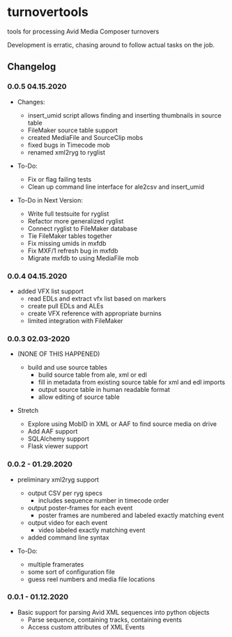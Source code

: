 # turnovertools
tools for processing Avid Media Composer turnovers

Development is erratic, chasing around to follow actual tasks on the job.

## Changelog

### 0.0.5 04.15.2020

- Changes:
  - insert_umid script allows finding and inserting thumbnails in source table
  - FileMaker source table support
  - created MediaFile and SourceClip mobs
  - fixed bugs in Timecode mob
  - renamed xml2ryg to ryglist

- To-Do:
  - Fix or flag failing tests
  - Clean up command line interface for ale2csv and insert_umid

- To-Do in Next Version:
  - Write full testsuite for ryglist
  - Refactor more generalized ryglist
  - Connect ryglist to FileMaker database
  - Tie FileMaker tables together
  - Fix missing umids in mxfdb
  - Fix MXF/1 refresh bug in mxfdb
  - Migrate mxfdb to using MediaFile mob

### 0.0.4 04.15.2020

- added VFX list support
  - read EDLs and extract vfx list based on markers
  - create pull EDLs and ALEs
  - create VFX reference with appropriate burnins
  - limited integration with FileMaker

### 0.0.3 02.03-2020

- (NONE OF THIS HAPPENED)
  - build and use source tables
    - build source table from ale, xml or edl
    - fill in metadata from existing source table for xml and edl
      imports
    - output source table in human readable format
    - allow editing of source table

- Stretch
  - Explore using MobID in XML or AAF to find source media on drive
  - Add AAF support
  - SQLAlchemy support
  - Flask viewer support

### 0.0.2 - 01.29.2020

- preliminary xml2ryg support
  - output CSV per ryg specs
    - includes sequence number in timecode order
  - output poster-frames for each event
    - poster frames are numbered and labeled exactly matching event
  - output video for each event
    - video labeled exactly matching event
  - added command line syntax

- To-Do:
  - multiple framerates
  - some sort of configuration file
  - guess reel numbers and media file locations

### 0.0.1 - 01.12.2020

- Basic support for parsing Avid XML sequences into python objects
  - Parse sequence, containing tracks, containing events
  - Access custom attributes of XML Events
